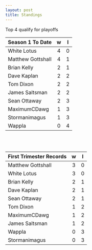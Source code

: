 ```yaml
---
layout: post
title: Standings
---
```



Top 4 qualify for playoffs

|  **Season 1 To Date** | **w**  | **l**  |
| --- |:---:|:---:|
| White Lotus  | 4 | 0 |
| Matthew Gottshall | 4 | 1 |
| Brian Kelly | 2 | 1 |
| Dave Kaplan  | 2 | 2 |
| Tom Dixon  | 2 | 2 |
| James Saltsman | 2 | 2 |
| Sean Ottaway | 2 | 3 |
| MaximumCDawg | 1 | 3 |
| Stormanimagus | 1 | 3 |
| Wappla | 0 | 4 |


<br /><br />

|  **First Trimester Records** | **w**  | **l**  |
| --- |:---:|:---:|
| Matthew Gottshall | 3 | 0 |
| White Lotus  | 3 | 0 |
| Brian Kelly | 2 | 1 |
| Dave Kaplan  | 2 | 1 |
| Sean Ottaway | 2 | 1 |
| Tom Dixon  | 1 | 2 |
| MaximumCDawg | 1 | 2 |
| James Saltsman | 1 | 2 |
| Wappla | 0 | 3 |
| Stormanimagus | 0 | 3 |


